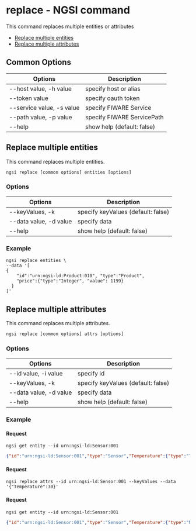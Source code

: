 # replace - NGSI command

This command replaces multiple entities or attributes

-   [Replace multiple entities](#replace-multiple-entities)
-   [Replace multiple attributes](#replace-multiple-attributes)

## Common Options

| Options                   | Description                |
| ------------------------- | -------------------------- |
| --host value, -h value    | specify host or alias      |
| --token value             | specify oauth token        |
| --service value, -s value | specify FIWARE Service     |
| --path value, -p value    | specify FIWARE ServicePath |
| --help                    | show help (default: false) |

<a name="replace-multiple-entities"></a>

## Replace multiple entities

This command replaces multiple entities.

```console
ngsi replace [common options] entities [options]
```

### Options

| Options                | Description                        |
| ---------------------- | ---------------------------------- |
| --keyValues, -k        | specify keyValues (default: false) |
| --data value, -d value | specify data                       |
| --help                 | show help (default: false)         |

### Example

```console
ngsi replace entities \
--data '[
{
    "id":"urn:ngsi-ld:Product:010", "type":"Product",
    "price":{"type":"Integer", "value": 1199}
  }
]'
```

<a name="replace-multiple-attributes"></a>

## Replace multiple attributes

This command replaces multiple attributes.

```console
ngsi replace [common options] attrs [options]
```

### Options

| Options                | Description                        |
| ---------------------- | ---------------------------------- |
| --id value, -i value   | specify id                         |
| --keyValues, -k        | specify keyValues (default: false) |
| --data value, -d value | specify data                       |
| --help                 | show help (default: false)         |

### Example

#### Request

```console
ngsi get entity --id urn:ngsi-ld:Sensor:001
```

```json
{"id":"urn:ngsi-ld:Sensor:001","type":"Sensor","Temperature":{"type":"Text","value":"30","metadata":{}}}
```

#### Request

```console
ngsi replace attrs --id urn:ngsi-ld:Sensor:001 --keyValues --data '{"Temperature":30}'
```

#### Request

```console
ngsi get entity --id urn:ngsi-ld:Sensor:001
```

```json
{"id":"urn:ngsi-ld:Sensor:001","type":"Sensor","Temperature":{"type":"Number","value":30,"metadata":{}}}
```

